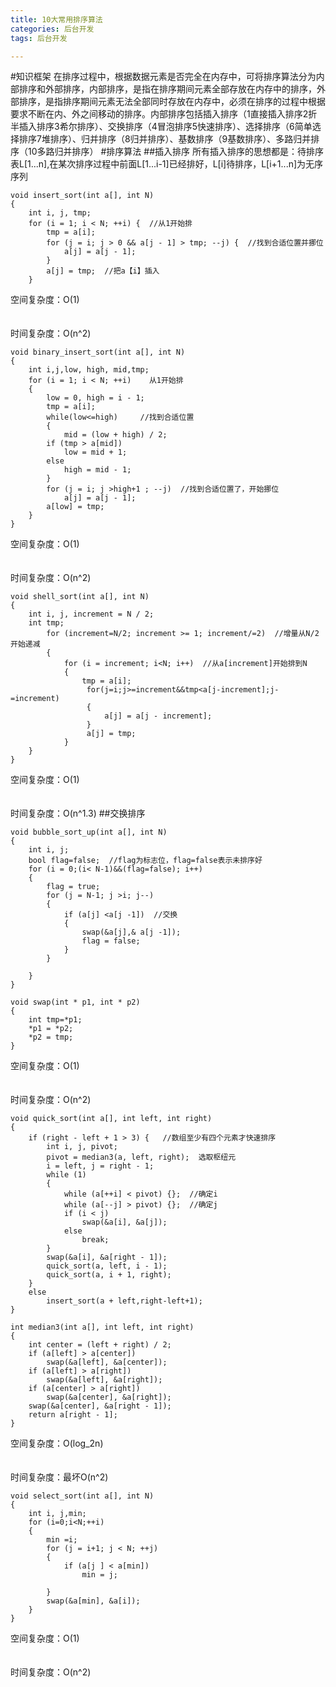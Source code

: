```yaml
---
title: 10大常用排序算法
categories: 后台开发
tags: 后台开发

---
```

#知识框架
	在排序过程中，根据数据元素是否完全在内存中，可将排序算法分为内部排序和外部排序，内部排序，是指在排序期间元素全部存放在内存中的排序，外部排序，是指排序期间元素无法全部同时存放在内存中，必须在排序的过程中根据要求不断在内、外之间移动的排序。内部排序包括插入排序（1直接插入排序2折半插入排序3希尔排序）、交换排序（4冒泡排序5快速排序）、选择排序（6简单选择排序7堆排序）、归并排序（8归并排序）、基数排序（9基数排序）、多路归并排序（10多路归并排序）
#排序算法
##插入排序
	所有插入排序的思想都是：待排序表L[1...n],在某次排序过程中前面L[1...i-1]已经排好，L[i]待排序，L[i+1...n]为无序序列
```1直接插入排序cpp
void insert_sort(int a[], int N)
{
	int i, j, tmp;
	for (i = 1; i < N; ++i) {  //从1开始排
		tmp = a[i];
		for (j = i; j > 0 && a[j - 1] > tmp; --j) {  //找到合适位置并挪位
			a[j] = a[j - 1];
		}
		a[j] = tmp;  //把a【i】插入
	}
```
空间复杂度：O(1)   <br><br><br>
时间复杂度：O(n^2)
```2折半插入排序cpp
void binary_insert_sort(int a[], int N)
{
	int i,j,low, high, mid,tmp;
	for (i = 1; i < N; ++i)    从1开始排
	{
		low = 0, high = i - 1;
		tmp = a[i];
		while(low<=high)     //找到合适位置
	    {
			mid = (low + high) / 2;
		if (tmp > a[mid])
			low = mid + 1;
		else
			high = mid - 1;
		}
		for (j = i; j >high+1 ; --j)  //找到合适位置了，开始挪位
			a[j] = a[j - 1];
		a[low] = tmp;
	}
}
```
空间复杂度：O(1)   <br><br><br>
时间复杂度：O(n^2)
```3希尔排序cpp
void shell_sort(int a[], int N)
{
	int i, j, increment = N / 2;
	int tmp;
		for (increment=N/2; increment >= 1; increment/=2)  //增量从N/2开始递减
		{
			for (i = increment; i<N; i++)  //从a[increment]开始排到N
			{
				tmp = a[i];
				 for(j=i;j>=increment&&tmp<a[j-increment];j-=increment)
				 {
					 a[j] = a[j - increment];
				 }
				 a[j] = tmp;
			}
	}
}
```
空间复杂度：O(1)   <br><br><br>
时间复杂度：O(n^1.3)
##交换排序
```4冒泡排序cpp
void bubble_sort_up(int a[], int N)
{
	int i, j;
	bool flag=false;  //flag为标志位，flag=false表示未排序好
	for (i = 0;(i< N-1)&&(flag=false); i++)
	{
		flag = true;
		for (j = N-1; j >i; j--)
		{
			if (a[j] <a[j -1])  //交换
			{
				swap(&a[j],& a[j -1]);
				flag = false;
			}
		}
			
	}
}
```
```swap
void swap(int * p1, int * p2)
{
	int tmp=*p1;
	*p1 = *p2;
	*p2 = tmp;
}

```
空间复杂度：O(1)   <br><br><br>
时间复杂度：O(n^2)
```5快速排序cpp
void quick_sort(int a[], int left, int right)
{
	if (right - left + 1 > 3) {   //数组至少有四个元素才快速排序
		int i, j, pivot;
		pivot = median3(a, left, right);  选取枢纽元
		i = left, j = right - 1;
		while (1)
		{
			while (a[++i] < pivot) {};  //确定i
			while (a[--j] > pivot) {};  //确定j
			if (i < j)
				swap(&a[i], &a[j]);
			else
				break;
		}
		swap(&a[i], &a[right - 1]);
		quick_sort(a, left, i - 1);
		quick_sort(a, i + 1, right);
	}
	else
		insert_sort(a + left,right-left+1);
}
```
```median3
int median3(int a[], int left, int right)
{
	int center = (left + right) / 2;
	if (a[left] > a[center])
		swap(&a[left], &a[center]);
	if (a[left] > a[right])
		swap(&a[left], &a[right]);
	if (a[center] > a[right])
		swap(&a[center], &a[right]);
	swap(&a[center], &a[right - 1]);
	return a[right - 1];
}
```
空间复杂度：O(log_2⁡n)   <br><br><br>
时间复杂度：最坏O(n^2)
```6简单选择排序cpp
void select_sort(int a[], int N)
{
	int i, j,min;
	for (i=0;i<N;++i)
	{
		min =i;
		for (j = i+1; j < N; ++j)
		{
			if (a[j ] < a[min])
				min = j;
				
		}
		swap(&a[min], &a[i]);
	}
}
```
空间复杂度：O(1)   <br><br><br>
时间复杂度：O(n^2)
